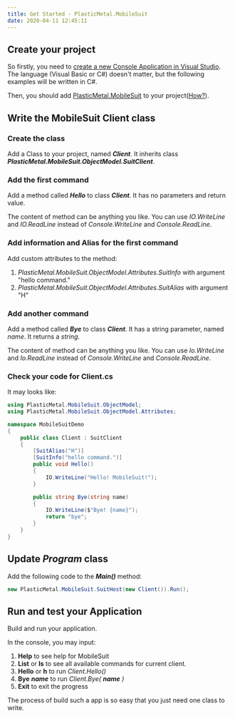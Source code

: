 ```yaml
---
title: Get Started - PlasticMetal.MobileSuit
date: 2020-04-11 12:45:11
---
```



## Create your project

So firstly, you need to [create a new Console Application in Visual Studio](https://docs.microsoft.com/en-us/visualstudio/get-started/csharp/tutorial-console?view=vs-2019). The language (Visual Basic or C#) doesn't matter, but the following examples will be written in C#.

Then, you should add [PlasticMetal.MobileSuit](https://www.nuget.org/packages/PlasticMetal.MobileSuit/) to your project([How?](https://docs.microsoft.com/en-us/nuget/quickstart/install-and-use-a-package-in-visual-studio)).

## Write the MobileSuit Client class

### Create the class

Add a Class to your project, named ***Client***. It inherits class ***PlasticMetal.MobileSuit.ObjectModel.SuitClient***.

### Add the first command

Add a method called ***Hello*** to class ***Client***. It has no parameters and return value.

The content of method can be anything you like. You can use *IO.WriteLine* and *IO.ReadLine* instead of *Console.WriteLine* and *Console.ReadLine*.

### Add information and Alias for the first command

Add custom attributes to the method:

1. *PlasticMetal.MobileSuit.ObjectModel.Attributes.SuitInfo* with argument "hello command."
2. *PlasticMetal.MobileSuit.ObjectModel.Attributes.SuitAlias* with argument "H"

### Add another command

Add a method called ***Bye*** to class ***Client***. It has a string parameter, named *name*. It returns a *string*.

The content of method can be anything you like. You can use *Io.WriteLine* and *Io.ReadLine* instead of *Console.WriteLine* and *Console.ReadLine*.

### Check your code for Client.cs

It may looks like:

``` csharp
using PlasticMetal.MobileSuit.ObjectModel;
using PlasticMetal.MobileSuit.ObjectModel.Attributes;

namespace MobileSuitDemo
{
    public class Client : SuitClient
    {
        [SuitAlias("H")]
        [SuitInfo("hello command.")]
        public void Hello()
        {
            IO.WriteLine("Hello! MobileSuit!");
        }

        public string Bye(string name)
        {
            IO.WriteLine($"Bye! {name}");
            return "bye";
        }
    }
}
```

## Update ***Program*** class

Add the following code to the ***Main()*** method:

``` csharp
new PlasticMetal.MobileSuit.SuitHost(new Client()).Run();
```

## Run and test your Application

Build and run your application.

In the console, you may input:

1. **Help** to see help for MobileSuit
2. **List** or **ls** to see all available commands for current client.
3. **Hello** or **h** to run *Client.Hello()*
4. **Bye** ***name*** to run *Client.Bye(* ***name*** *)*
5. **Exit** to exit the progress

The process of build such a app is so easy that you just need one class to write.

